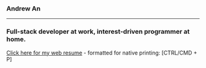 ### Andrew An
-------
### Full-stack developer at work, interest-driven programmer at home.

<a href="https://ys27.github.io/react-resume" target="_blank">Click here for my web resume</a> - formatted for native printing: [CTRL/CMD + P]
